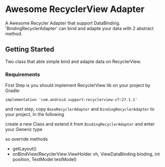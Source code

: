 # Awesome RecyclerView Adapter
A Awesome Recycler Adapter that support DataBinding.
'BindingRecyclerAdapter' can bind and adapte your data with 2 abstract method.

## Getting Started
Two class that able simple bind and adapte data on RecyclerView.

### Requirements

First Step is you should implement RecyclerView lib on your project by Gradle:
```
implementation 'com.android.support:recyclerview-v7:27.1.1'
```

and next step, copy `BaseRecyclerAdapter` and `BindingRecyclerAdapter` to your project, In the following

create a new Class and extend it from `BindingRecyclerAdapter` and enter your Generic type

so override methods

* getLayout()
* onBindView(RecyclerView.ViewHolder vh, ViewDataBinding binding, int position, TestModel testModel)
